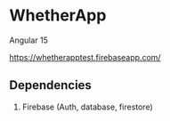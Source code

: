 # WhetherApp
Angular 15

https://whetherapptest.firebaseapp.com/

## Dependencies
1. Firebase (Auth, database, firestore)
